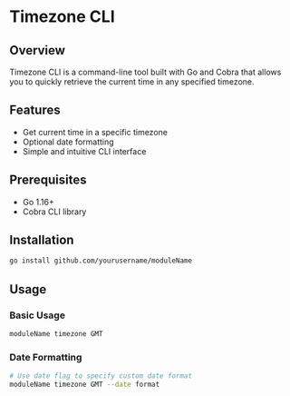 # Timezone CLI

## Overview

Timezone CLI is a command-line tool built with Go and Cobra that allows you to quickly retrieve the current time in any specified timezone.

## Features

- Get current time in a specific timezone
- Optional date formatting
- Simple and intuitive CLI interface

## Prerequisites

- Go 1.16+
- Cobra CLI library

## Installation

```bash
go install github.com/yourusername/moduleName
```

## Usage

### Basic Usage

```bash
moduleName timezone GMT
```

### Date Formatting

```bash
# Use date flag to specify custom date format
moduleName timezone GMT --date format
```
